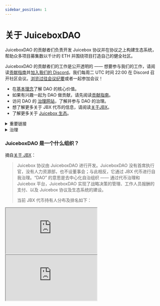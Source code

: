 ```yaml
---
sidebar_position: 1
---
```


# 关于 JuiceboxDAO

JuiceboxDAO 的贡献者们负责开发 Juicebox 协议并在协议之上构建生态系统，帮助众多项目募集数以千计的 ETH 并围绕项目打造自己的健全社区。

JuiceboxDAO 的贡献者们的工作是公开透明的 —— 想要参与我们的工作，请阅读[贡献指南](contribute)并[加入我们的 Discord](https://discord.gg/juicebox)。我们每周二 UTC 时间 22:00 在 Discord 召开社区会议。[浏览过往会议纪要](/town-hall)或者一起参加会议！

- 在[基本理念](foundation)了解 DAO 的核心价值。
- 如果有兴趣一起为 DAO 做贡献，请先阅读[贡献指南](contribute)。
- 访问 DAO 的 [治理网站](https://jbdao.org)，了解并参与 DAO 的治理。
- 想了解更多关于 JBX 代币的信息，请阅读[关于JBX](/dao/jbx/)。
- 了解更多关于 [Juicebox 生态](/user/resources/ecosystem/)。

<details>


<summary>重要链接</summary>

#### 网站

[Juicebox.money](https://juicebox.money/)<br/>
[ Juicebox.money Goerli 测试网](https://goerli.juicebox.money/)<br/>
[JuiceboxDAO v1 项目](https://juicebox.money/p/juicebox)<br/>
[JuiceboxDAO v2 / v3 项目](https://juicebox.money/@juicebox)

#### 社区

[Discord](https://discord.gg/juicebox)<br/>
[推特](https://twitter.com/juiceboxETH)<br/>
[Cryptovoxels 休息厅](http://juicebox.lexicondevils.xyz/)<br/>
[YouTube 主页](https://www.youtube.com/c/juiceboxdao)

#### 资源

[Github](https://github.com/jbx-protocol)<br/>
[数据分析](reference/analytics/)<br/>
[JuiceTool](https://juicetool.xyz/)<br/>
[Notion](https://juicebox.notion.site/Juicebox-Notion-7b2436cec0c145c88b3efa0376c6dba3)<br/>
[品牌工具箱](/user/brand-kit/)

</details>

<details>

<summary>治理</summary>

JuiceboxDAO 的治理以 [14 天为一个周期](process) —— 提案先在 Discord 接受”温度测试“，然后在 DAO 的 [Snapshot 空间](https://snapshot.org/#/jbdao.eth)进行投票选举。你可以在我们的治理网站 [jbdao.org](https://jbdao.org) 跟进整个流程，或者浏览我们的[治理流程](process)了解更多。

#### 主要链接

[治理网站](https://jbdao.org)<br/>
[Juicebox Snapshot 空间](https://snapshot.org/#/jbdao.eth)<br/>
[Snapshot 委托投票](https://vote.juicebox.money/#/delegate/jbdao.eth)

#### 资源

[如何撰写治理提案](proposals)<br/>
[治理流程](process)
[JuiceboxDAO 基本理念](foundation)

</details>

### JuiceboxDAO 是一个什么组织？

摘自[关于 JBX](/dao/jbx/)：

> Juicebox 协议由 JuiceboxDAO 进行开发。JuiceboxDAO 没有首席执行官，没有人力资源部，也不设董事会；与此相反，它通过 JBX 代币进行自我治理。“DAO” 的意思是去中心化自治组织 —— 通过代币治理和 Juicebox 平台，JuiceboxDAO 实现了战略决策的管理、工作人员报酬的支付、以及 Juicebox 协议及生态系统的建设。
>
> 当前 JBX 代币持有人分布及排名如下：

<style>{`iframe {
  width: 100%;
  min-height: 400px;
  display: inline-block;
  background-color: #f5f5f5;
  border-radius: 0px;
}

.wrapper {
  display: grid;
  gap: 20px;
}

`}</style>

<div class="wrapper">
  <iframe src="https://dune.com/embeds/2331798/3817364"></iframe>
  <iframe src="https://dune.com/embeds/2331798/3817394"></iframe>
</div>


